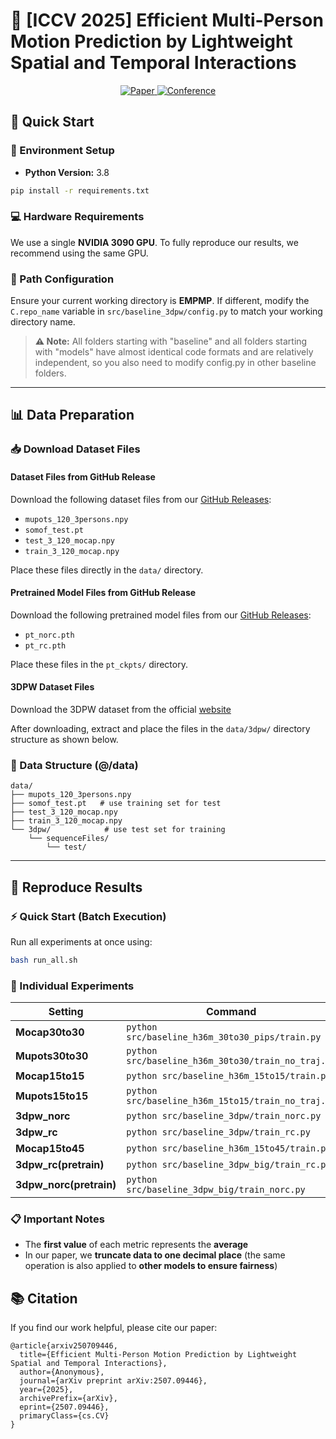 # 🚀 [ICCV 2025] Efficient Multi-Person Motion Prediction by Lightweight Spatial and Temporal Interactions

<p align="center">
  <a href="https://arxiv.org/abs/2507.09446">
    <img src="https://img.shields.io/badge/Paper-arXiv-red" alt="Paper">
  </a>
  <a href="https://iccv2025.thecvf.com/">
    <img src="https://img.shields.io/badge/Conference-ICCV%202025-blue" alt="Conference">
  </a>
</p>

## 🎯 Quick Start

### 🔧 Environment Setup
- **Python Version:** 3.8
```bash
pip install -r requirements.txt
```

### 💻 Hardware Requirements
We use a single **NVIDIA 3090 GPU**. To fully reproduce our results, we recommend using the same GPU.

### 📁 Path Configuration
Ensure your current working directory is **EMPMP**. If different, modify the `C.repo_name` variable in `src/baseline_3dpw/config.py` to match your working directory name. 

> **⚠️ Note:** All folders starting with "baseline" and all folders starting with "models" have almost identical code formats and are relatively independent, so you also need to modify config.py in other baseline folders.

---

## 📊 Data Preparation

### 📥 Download Dataset Files

#### Dataset Files from GitHub Release
Download the following dataset files from our [GitHub Releases](../../releases):
- `mupots_120_3persons.npy`
- `somof_test.pt` 
- `test_3_120_mocap.npy`
- `train_3_120_mocap.npy`

Place these files directly in the `data/` directory.

#### Pretrained Model Files from GitHub Release
Download the following pretrained model files from our [GitHub Releases](../../releases):
- `pt_norc.pth`
- `pt_rc.pth`

Place these files in the `pt_ckpts/` directory.

#### 3DPW Dataset Files
Download the 3DPW dataset from the official [website](https://virtualhumans.mpi-inf.mpg.de/3DPW/)

After downloading, extract and place the files in the `data/3dpw/` directory structure as shown below.

### 📂 Data Structure (@/data)

```
data/
├── mupots_120_3persons.npy        
├── somof_test.pt   # use training set for test               
├── test_3_120_mocap.npy          
├── train_3_120_mocap.npy         
└── 3dpw/            # use test set for training             
    └── sequenceFiles/
        └── test/
```
---

## 🔬 Reproduce Results

### ⚡ Quick Start (Batch Execution)
Run all experiments at once using:
```bash
bash run_all.sh
```

### 🧪 Individual Experiments

| **Setting** | **Command** |
|-------------|-------------|
| **Mocap30to30** | `python src/baseline_h36m_30to30_pips/train.py` |
| **Mupots30to30** | `python src/baseline_h36m_30to30/train_no_traj.py` |
| **Mocap15to15** | `python src/baseline_h36m_15to15/train.py` |
| **Mupots15to15** | `python src/baseline_h36m_15to15/train_no_traj.py` |
| **3dpw_norc** | `python src/baseline_3dpw/train_norc.py` |
| **3dpw_rc** | `python src/baseline_3dpw/train_rc.py` |
| **Mocap15to45** | `python src/baseline_h36m_15to45/train.py` |
| **3dpw_rc(pretrain)** | `python src/baseline_3dpw_big/train_rc.py` |
| **3dpw_norc(pretrain)** | `python src/baseline_3dpw_big/train_norc.py` |

### 📋 Important Notes
- The **first value** of each metric represents the **average**
- In our paper, we **truncate data to one decimal place** (the same operation is also applied to **other models to ensure fairness**)

## 📚 Citation

If you find our work helpful, please cite our paper:

```
@article{arxiv250709446,
  title={Efficient Multi-Person Motion Prediction by Lightweight Spatial and Temporal Interactions},
  author={Anonymous},
  journal={arXiv preprint arXiv:2507.09446},
  year={2025},
  archivePrefix={arXiv},
  eprint={2507.09446},
  primaryClass={cs.CV}
}
```
